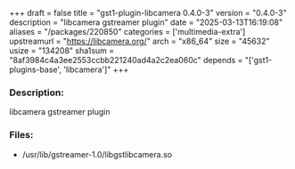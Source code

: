 +++
draft = false
title = "gst1-plugin-libcamera 0.4.0-3"
version = "0.4.0-3"
description = "libcamera gstreamer plugin"
date = "2025-03-13T16:19:08"
aliases = "/packages/220850"
categories = ['multimedia-extra']
upstreamurl = "https://libcamera.org/"
arch = "x86_64"
size = "45632"
usize = "134208"
sha1sum = "8af3984c4a3ee2553ccbb221240ad4a2c2ea060c"
depends = "['gst1-plugins-base', 'libcamera']"
+++
### Description: 
libcamera gstreamer plugin

### Files: 
* /usr/lib/gstreamer-1.0/libgstlibcamera.so
